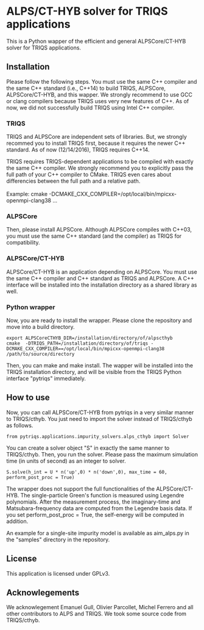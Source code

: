 # ALPS/CT-HYB solver for TRIQS applications
This is a Python wapper of the efficient and general ALPSCore/CT-HYB solver for TRIQS applications.

## Installation
Please follow the following steps.
You must use the same C++ compiler and the same C++ standard (i.e., C++14) to build TRIQS, ALPSCore, ALPSCore/CT-HYB, and this wapper. We strongly recommend to use GCC or clang compilers because TRIQS uses very new features of C++. As of now, we did not successfully build TRIQS using Intel C++ compiler.

### TRIQS
TRIQS and ALPSCore are independent sets of libraries. But, we strongly recommed you to install TRIQS first, because it requires the newer C++ standard. As of now (12/14/2016), TRIQS requires C++14.

TRIQS requires TRIQS-dependent applications to be compiled with exactly the same C++ compiler.
We strongly recommend you to explicitly pass the full path of your C++ compiler to CMake. TRIQS even cares about differencies between the full path and a relative path.<br><br>
Example: cmake -DCMAKE\_CXX\_COMPILER=/opt/local/bin/mpicxx-openmpi-clang38 ...

### ALPSCore
Then, please install ALPSCore. Although ALPSCore compiles with C++03, you must use the same C++ standard (and the compiler) as TRIQS for compatibility.

### ALPSCore/CT-HYB
ALPSCore/CT-HYB is an application depending on ALPSCore. You must use the same C++ compiler and C++ standard as TRIQS and ALPSCore. A C++ interface will be installed into the installation directory as a shared library as well.

### Python wrapper
Now, you are ready to install the wrapper. Please clone the repository and move into a build directory.
```
export ALPSCoreCTHYB_DIR=/installation/directory/of/alpscthyb
cmake  -DTRIQS_PATH=/installation/directory/of/triqs -DCMAKE_CXX_COMPILER==/opt/local/bin/mpicxx-openmpi-clang38 /path/to/source/directory
```

Then, you can make and make install.
The wapper will be installed into the TRIQS installation directory, and will be visible from the TRIQS Python interface "pytriqs" immediately.


## How to use
Now, you can call ALPSCore/CT-HYB from pytriqs in a very similar manner to TRIQS/cthyb.
You just need to import the solver instead of TRIQS/cthyb as follows.

```
from pytriqs.applications.impurity_solvers.alps_cthyb import Solver
```

You can create a solver object "S" in exactly the same manner to TRIQS/cthyb.
Then, you run the solver. Please pass the maximum simulation time (in units of second) as an integer to solver.

```
S.solve(h_int = U * n('up',0) * n('down',0), max_time = 60, perform_post_proc = True)
```

The wrapper does not support the full functionalities of the ALPSCore/CT-HYB.
The single-particle Green's function is measured using Legendre polynomials.
After the measurement process,
the imaginary-time and Matsubara-frequency data are computed from the Legendre basis data.
If you set perform\_post\_proc = True, the self-energy will be computed in addition.

An example for a single-site impurity model is available as aim_alps.py in the "samples" directory in the repository.

## License
This application is licensed under GPLv3.

## Acknowlegements
We acknowlegement Emanuel Gull, Olivier Parcollet, Michel Ferrero and all other contributors to ALPS and TRIQS.
We took some source code from TRIQS/cthyb.
